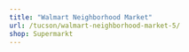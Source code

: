 ```yaml
---
title: "Walmart Neighborhood Market"
url: /tucson/walmart-neighborhood-market-5/
shop: Supermarkt
---
```

